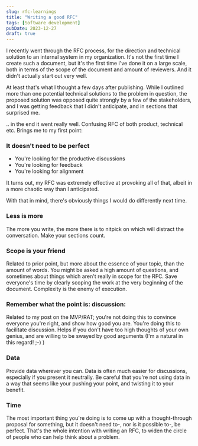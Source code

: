 ```yaml
---
slug: rfc-learnings
title: "Writing a good RFC"
tags: [Software development]
pubDate: 2023-12-27
draft: true
---
```


I recently went through the RFC process, for the direction and technical solution to an internal system in my organization. It's not the first time I create such a document, but it's the first time I've done it on a large scale, both in terms of the scope of the document and amount of reviewers. And it didn't actually start out very well.

At least that's what I thought a few days after publishing. While I outlined more than one potential technical solutions to the problem in question, the proposed solution was opposed quite strongly by a few of the stakeholders, and I was getting feedback that I didn't anticipate, and in sections that surprised me.

.. in the end it went really well.
Confusing RFC of both product, technical etc.
Brings me to my first point:

### It doesn't need to be perfect

- You're looking for the productive discussions
- You're looking for feedback
- You're looking for alignment

It turns out, my RFC was extremely effective at provoking all of that, albeit in a more chaotic way than I anticipated.

With that in mind, there's obviously things I would do differently next time.

### Less is more

The more you write, the more there is to nitpick on which will distract the conversation. Make your sections count.

### Scope is your friend

Related to prior point, but more about the essence of your topic, than the amount of words.
You might be asked a high amount of questions, and sometimes about things which aren't really in scope for the RFC. Save everyone's time by clearly scoping the work at the very beginning of the document.
Complexity is the enemy of execution.

### Remember what the point is: discussion:

Related to my post on the MVP/RAT; you're not doing this to convince everyone you're right, and show how good you are. You're doing this to facilitate discussion. Helps if you don't have too high thoughts of your own genius, and are willing to be swayed by good arguments (I'm a natural in this regard! ;-) )

### Data

Provide data wherever you can. Data is often much easier for discussions, especially if you present it neutrally. Be careful that you're not using data in a way that seems like your pushing your point, and twisting it to your benefit.

### Time

The most important thing you're doing is to come up with a thought-through proposal for something, but it doesn't need to-, nor is it possible to-, be perfect. That's the whole intention with writing an RFC, to widen the circle of people who can help think about a problem.
